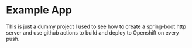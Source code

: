 # Example App

This is just a dummy project I used to see how to create a spring-boot http server and use github actions to build and deploy to Openshift on every push.